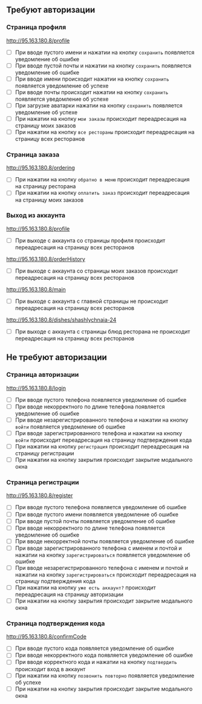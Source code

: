 ## Требуют авторизации

### Страница профиля

http://95.163.180.8/profile
- [ ] При вводе пустого имени и нажатии на кнопку `сохранить` появляется уведомление об ошибке
- [ ] При вводе пустой почты и нажатии на кнопку `сохранить` появляется уведомление об ошибке
- [ ] При вводе имени происходит нажатии на кнопку `сохранить` появляется уведомление об успехе
- [ ] При вводе почты происходит нажатии на кнопку `сохранить` появляется уведомление об успехе
- [ ] При загрузке аватарки нажатии на кнопку `сохранить` появляется уведомление об успехе
- [ ] При нажатии на кнопку `мои заказы` происходит переадресация на страницу моих заказов
- [ ] При нажатии на кнопку `все рестораны` происходит переадресация на страницу всех ресторанов

### Страница заказа

http://95.163.180.8/ordering
- [ ] При нажатии на кнопку `обратно в меню` происходит переадресация на страницу ресторана
- [ ] При нажатии на кнопку `оплатить заказ` происходит переадресация на страницу моих заказов

### Выход из аккаунта

http://95.163.180.8/profile
- [ ] При выходе с аккаунта со страницы профиля происходит переадресация на страницу всех ресторанов

http://95.163.180.8/orderHistory
- [ ] При выходе с аккаунта со страницы моих заказов происходит переадресация на страницу всех ресторанов

http://95.163.180.8/main
- [ ] При выходе с аккаунта с главной страницы не происходит переадресация на страницу всех ресторанов

http://95.163.180.8/dishes/shashlychnaia-24
- [ ] При выходе с аккаунта с страницы блюд ресторана не происходит переадресация на страницу всех ресторанов


## Не требуют авторизации

### Страница авторизации

http://95.163.180.8/login
- [ ] При вводе пустого телефона появляется уведомление об ошибке
- [ ] При вводе некорректного по длине телефона появляется уведомление об ошибке
- [ ] При вводе незарегистрированного телефона и нажатии на кнопку `войти` появляется уведомление об ошибке
- [ ] При вводе зарегистрированного телефона и нажатии на кнопку `войти` происходит переадресация на страницу подтверждения кода
- [ ] При нажатии на кнопку `регистрация` происходит переадресация на страницу регистрации
- [ ] При нажатии на кнопку закрытия происходит закрытие модального окна

### Страница регистрации

http://95.163.180.8/register
- [ ] При вводе пустого телефона появляется уведомление об ошибке
- [ ] При вводе пустого имени появляется уведомление об ошибке
- [ ] При вводе пустой почты появляется уведомление об ошибке
- [ ] При вводе некорректного по длине телефона появляется уведомление об ошибке
- [ ] При вводе некорректной почты появляется уведомление об ошибке
- [ ] При вводе зарегистрированного телефона с именем и почтой и нажатии на кнопку `зарегистрироваться` появляется уведомление об ошибке
- [ ] При вводе незарегистрированного телефона с именем и почтой и нажатии на кнопку `зарегистрироваться` происходит переадресация на страницу подтверждения кода
- [ ] При нажатии на кнопку `уже есть аккаунт?` происходит переадресация на страницу авторизации
- [ ] При нажатии на кнопку закрытия происходит закрытие модального окна

### Страница подтверждения кода

http://95.163.180.8/confirmCode
- [ ] При вводе пустого кода появляется уведомление об ошибке
- [ ] При вводе некорректного кода появляется уведомление об ошибке
- [ ] При вводе корректного кода и нажатии на кнопку `подтвердить` происходит вход в аккаунт
- [ ] При нажатии на кнопку `позвонить повторно` появляется уведомление об успехе
- [ ] При нажатии на кнопку закрытия происходит закрытие модального окна
